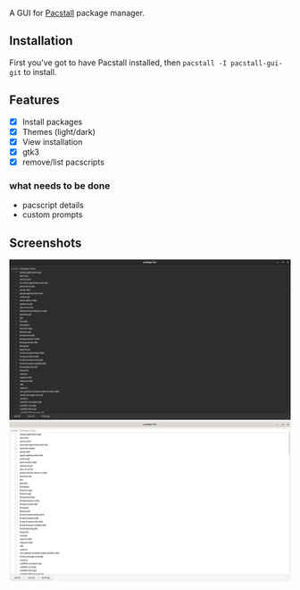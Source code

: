 A GUI for [Pacstall](https://pacstall.dev) package manager.

## Installation
First you've got to have Pacstall installed, then
`pacstall -I pacstall-gui-git` to install.

## Features
- [x] Install packages
- [x] Themes (light/dark)
- [x] View installation
- [x] gtk3
- [x] remove/list pacscripts
### what needs to be done
- pacscript details
- custom prompts

## Screenshots
![Ubuntu dark theme](/images/Ubuntu-dark-theme.webp)
![Ubuntu light theme](/images/Ubuntu-light-theme.webp)
